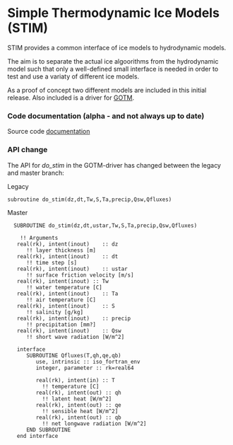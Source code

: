 # Simple Thermodynamic Ice Models (STIM)

STIM provides a common interface of ice models to hydrodynamic models.

The aim is to separate the actual ice algoorithms from the hydrodynamic model such that only a well-defined small interface is needed in order to test and use a variaty of different ice models.

As a proof of concept two different models are included in this initial release. Also included is a driver for [GOTM](https://www.gotm.net).

### Code documentation (alpha - and not always up to date)

Source code [documentation](https://bolding-bruggeman.com/portfolio/eat/ford/)

### API change

The API for _do\_stim_ in the GOTM-driver has changed between the legacy and master branch:

Legacy
```
subroutine do_stim(dz,dt,Tw,S,Ta,precip,Qsw,Qfluxes)
```

Master
```
  SUBROUTINE do_stim(dz,dt,ustar,Tw,S,Ta,precip,Qsw,Qfluxes)
 
    !! Arguments
   real(rk), intent(inout)    :: dz
      !! layer thickness [m]
   real(rk), intent(inout)    :: dt
      !! time step [s]
   real(rk), intent(inout)    :: ustar
      !! surface friction velocity [m/s]
   real(rk), intent(inout) :: Tw
      !! water temperature [C]
   real(rk), intent(inout)    :: Ta
      !! air temperature [C]
   real(rk), intent(inout)    :: S
      !! salinity [g/kg]
   real(rk), intent(inout)    :: precip
      !! precipitation [mm?]
   real(rk), intent(inout)    :: Qsw
      !! short wave radiation [W/m^2]
      
   interface
      SUBROUTINE Qfluxes(T,qh,qe,qb)
         use, intrinsic :: iso_fortran_env
         integer, parameter :: rk=real64

         real(rk), intent(in) :: T
           !! temperature [C]
         real(rk), intent(out) :: qh
           !! latent heat [W/m^2]
         real(rk), intent(out) :: qe
           !! sensible heat [W/m^2]
         real(rk), intent(out) :: qb
           !! net longwave radiation [W/m^2]
      END SUBROUTINE
   end interface
```
